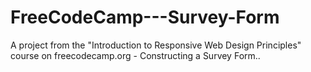 # FreeCodeCamp---Survey-Form
A project from the "Introduction to Responsive Web Design Principles" course on freecodecamp.org - Constructing a Survey Form..

